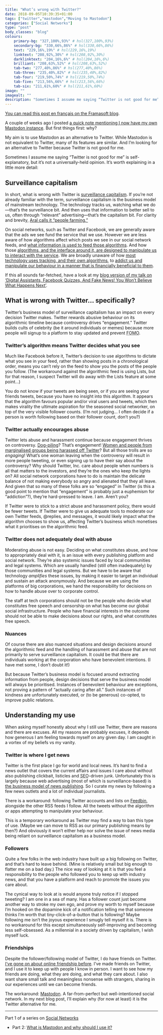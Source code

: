 ```yaml
---
title: "What’s wrong with Twitter?"
date: 2018-09-05T10:39:35+01:00
tags: ["twitter","mastodon","Moving to Mastodon"]
categories: ["Social Networks"]
type: "post"
body_classes: "blog"
colours:
    primary-bg: "327,100%,93%" # hsl(327,100%,93%)
    secondary-bg: "330,66%,86%" # hsl(330,66%,86%)
    text: "229,16%,19%" # hsl(229,16%,19%)
    linktext: "208,92%,30%" # hsl(208,92%,30%)
    darklinktext: "204,16%,6%" # hsl(204,16%,6%)
    brilliant: "208,63%,52%" # hsl(208,63%,52%)
    tab-two: "277,40%,86%" # hsl(277,40%,86%)
    tab-three: "235,40%,82%" # hsl(235,40%,82%)
    tab-four: "219,50%,74%" # hsl(219,50%,74%)
    tab-five: "213,56%,66%" # hsl(213,56%,66%)
    tab-six: "211,61%,60%" # hsl(211,61%,60%)
image: ""
imagealt: ""
description: "Sometimes I assume me saying “Twitter is not good for me” is self-explanatory, but it’s not a universally-held opinion. It’s worth explaining in a little more detail…"
---
```


[You can read this post en français on the Framasoft blog](https://framablog.org/2018/09/17/bye-bye-twitter-hello-masto/).

A couple of weeks ago I posted [a quick note mentioning I now have my own Mastodon instance](/notes/2018/08/06/16/45/). But first things first: why?

My aim is to use Mastodon as an alternative to Twitter. While Mastodon is not equivalent to Twitter, many of its features are similar. And I’m looking for an alternative to Twitter because Twitter is not good for me.<!--more-->

Sometimes I assume me saying “Twitter is not good for me” is self-explanatory, but it’s not a universally-held opinion. It’s worth explaining in a little more detail:

## Surveillance capitalism

In short, what is wrong with Twitter is [surveillance capitalism](https://en.wikipedia.org/wiki/Surveillance_capitalism). If you’re not already familiar with the term, surveillance capitalism is the business model of mainstream technology. The technology tracks us, watching what we do—that’s the surveillance bit. And then uses that information to better sell to us, often through “relevant” advertising—that’s the capitalism bit. For clarity and brevity, [Aral calls it “people farming.”](https://2018.ar.al/notes/encouraging-individual-sovereignty-and-a-healthy-commons/)

On social networks, such as Twitter and Facebook, we are generally aware that the ads we see fund the service that we use. However we are less aware of how algorithms affect which posts we see in our social network feeds, and [what information is used to feed those algorithms](https://www.theguardian.com/commentisfree/2018/mar/05/algorithms-rate-credit-scores-finances-data). And how those [algorithms, and the interface around it, are designed to manipulate us to interact with the service](https://gizmodo.com/former-facebook-exec-you-don-t-realize-it-but-you-are-1821181133). We are broadly unaware of how [most technology uses tracking, and their own algorithms](https://theintercept.com/2018/01/07/black-mirror-season-4-netflix-metalhead/), to [addict us and manipulate our behaviour in a manner that is financially beneficial to them](http://crackedlabs.org/en/data-against-people). 

If this all sounds far-fetched, have a look at my [blog version of my talk on ‘Digital Assistants, Facebook Quizzes, And Fake News! You Won’t Believe What Happens Next’](/you-wont-believe-what-happens-next/).

## What is wrong with Twitter… specifically?

Twitter’s business model of surveillance capitalism has an impact on every decision Twitter makes. Twitter rewards abusive behaviour on its algorithmic timeline because controversy drives “engagement.” Twitter builds cults of celebrity (be it around individuals or memes) because more people will signup to a platform to stay updated and prevent <abbr title="fear of missing out">FOMO</abbr>.

### Twitter’s algorithm means Twitter decides what you see 

Much like Facebook before it, Twitter’s decision to use algorithms to dictate what you see in your feed, rather than showing posts in a chronological order, means you can’t rely on the feed to show you the posts of the people you follow. (The workaround against the algorithmic feed is using Lists, but for that reason, I suspect Twitter will do away with the Lists feature at some point…) 

You do not know if your tweets are being seen, or if you are seeing your friends tweets, because you have no insight into this algorithm. It appears that the algorithm favours popular and/or viral users and tweets, which then makes virality the ultimate aspiration for the seasoned social networker, on top of the very visible follower counts. (I’m not judging… I often decide if a person is worth following based on their follower count, don’t you?)

### Twitter actually encourages abuse 

Twitter lets abuse and harassment continue because engagement thrives on controversy. [Dog-piling](https://www.urbandictionary.com/define.php?term=dogpile)? That’s engagement! [Women and people from marginalised groups being harassed off Twitter](https://www.theguardian.com/commentisfree/2017/jan/03/ive-left-twitter-unusable-anyone-but-trolls-robots-dictators-lindy-west)? But all those trolls are so *engaging*! What’s one woman leaving when the controversy will result in more people tweeting, or even signing up to have their say about the controversy? Why should Twitter, Inc. care about people when numbers is all that matters to the investors, and they’re the ones who keep the lights on? All social network corporations have to do is maintain the delicate balance of not making everybody so angry and alienated that they all leave. And given that so many of these folks are so “engaged” in Twitter (is this a good point to mention that “engagement” is probably just a euphemism for “addiction”?), they’re hard-pressed to leave. I am. Aren’t you?

If Twitter were to stick to a strict abuse and harassment policy, there would be fewer tweets. If Twitter were to give us adequate tools to moderate our own Twitter feeds, @replies, and messages, it would likely impact what the algorithm chooses to show us, affecting Twitter’s business which monetises what it prioritises on the algorithmic feed.

### Twitter does not adequately deal with abuse

Moderating abuse is not easy. Deciding on what constitutes abuse, and how to appropriately deal with it, is an issue with every publishing platform and social network. They’re also systemic issues faced by local communities and legal systems. Which are usually handled (still often inadequately) by those communities and legal systems. But we have to be aware that technology *amplifies* these issues, by making it easier to target an individual and sustain an attack anonymously. And because we are using the platforms of big corporations, we hand the responsibility for decisions on how to handle abuse over to corporate control.

The staff at tech corporations should not be the people who decide what constitutes free speech and censorship on what has become our global social infrastructure. People who have financial interests in the outcome should not be able to make decisions about our rights, and what constitutes free speech.

### Nuances

Of course there are also nuanced situations and design decisions around the algorithmic feed and the handling of harassment and abuse that are not primarily to serve surveillance capitalism. It could be that there are individuals working at the corporation who have benevolent intentions. (I have met some, I don’t doubt it!) 

But because Twitter’s business model is focused around extracting information from people, design decisions that serve the business model will always be prioritised. Instances of benevolent behaviour are exceptions, not proving a pattern of “actually caring after all.” Such instances of kindness are unfortunately executed, or (to be generous) co-opted, to improve public relations.

## Understanding my use

When asking myself honestly about why I still use Twitter, there are reasons and there are excuses. All my reasons are probably excuses, it depends how generous I am feeling towards myself on any given day. I am caught in a vortex of my beliefs vs my vanity.

### Twitter is where I get news

Twitter is the first place I go for world and local news. It’s hard to find a news outlet that covers the current affairs and issues I care about without also publishing clickbait, listicles and <abbr title="search engine optimisation">SEO</abbr>-driven junk. Unfortunately this is largely because web advertising (most of which is surveillance-based) is [the business model of news publishing](https://mondaynote.com/life-after-content-blocking-ebf7cd16d316). So I curate my news by following a few news outlets and a lot of individual journalists.

There is a workaround: following Twitter accounts and lists on [Feedbin](https://feedbin.com), alongside the other RSS feeds I follow. All the tweets without the algorithm or apps attempting to manipulate your behaviour.

This is a temporary workaround as Twitter may find a way to ban this type of use. (Maybe we can move to RSS as our primary publishing means by then?) And obviously it won’t either help nor solve the issue of news media being reliant on surveillance capitalism as a business model.

### Followers

Quite a few folks in the web industry have built up a big following on Twitter, and that’s hard to leave behind. (Mine is relatively small but big enough to flatter me on a bad day.) The nice way of looking at it is that you feel a responsibility to the people who followed you to keep up with industry news, and that you have a platform and reach to promote the issues you care about.

The cynical way to look at is would anyone truly notice if I stopped tweeting? I am one in a sea of many. Has a follower count just become another way to stroke my own ego, and prove my worth to myself because I’m hooked on the dopamine kick of a notification telling me that someone thinks I’m worth that tiny-click-of-a-button that is following? Maybe following me isn’t the joyous experience I smugly tell myself it is. There is no workaround for this except simultaneously self-improving and becoming less self-obsessed. As a millennial in a society driven by capitalism, I wish myself luck.

### Friendships

Despite the follower/following model of Twitter, I do have friends on Twitter. [I’ve gone on about online friendship before](/insecure). I’ve made friends on Twitter, and I use it to keep up with people I know in person. I want to see how my friends are doing, what they are doing, and what they care about. I also want share small talk and meaningless nonsense with strangers, sharing in our experiences until we can become friends.

The workaround: [Mastodon](https://joinmastodon.org). A far-from-perfect but  well-intentioned social network. In my next blog post, I’ll explain why (for now at least) it is the Twitter alternative for me.

<hr/>

Part 1 of a series on [Social Networks](/categories/social-networks)

- Part 2: [What is Mastodon and why should I use it?](/what-is-mastodon-and-why-should-i-use-it)